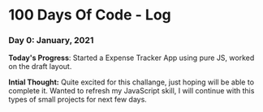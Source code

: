 # 100 Days Of Code - Log

### Day 0: January, 2021 

**Today's Progress**: Started a Expense Tracker App using pure JS, worked on the draft layout.

**Intial Thought:** Quite excited for this challange, just hoping will be able to complete it. Wanted to refresh my JavaScript skill, I will continue with this types of small projects for next few days.

